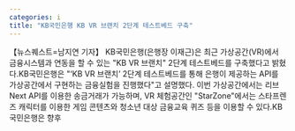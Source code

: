 ```yaml
---
categories: i
title: "KB국민은행 KB VR 브랜치 2단계 테스트베드 구축"
---
```

【뉴스퀘스트=남지연 기자】 KB국민은행(은행장 이재근)은 최근 가상공간(VR)에서 금융시스템과 연동을 할 수 있는 "KB VR 브랜치" 2단계 테스트베드를 구축했다고 밝혔다.KB국민은행은 "‘KB VR 브랜치’ 2단계 테스트베드를 통해 은행이 제공하는 API를 가상공간에서 구현하는 금융실험을 진행했다"고 설명했다. 이번 가상공간에서는 리브 Next API를 이용한 송금거래가 가능하며, VR 체험공간인 "StarZone"에서는 스타프렌즈 캐릭터를 이용한 게임 콘텐츠와 청소년 대상 금융교육 퀴즈 등을 이용할 수 있다.KB국민은행은 향후